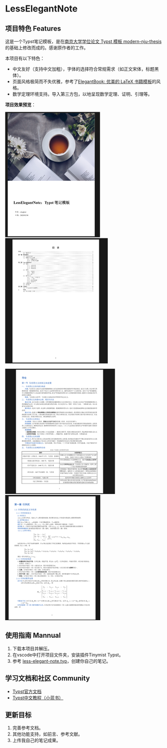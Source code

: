 # LessElegantNote

## 项目特色 Features
这是一个Typst笔记模板，是在[南京大学学位论文 Typst 模板 modern-nju-thesis ](https://github.com/nju-lug/modern-nju-thesis)的基础上修改而成的。感谢原作者的工作。

本项目有以下特色：
+ 中文友好（支持中文加粗），字体的选择符合常规需求（如正文宋体，标题黑体）。
+ 页面风格极简而不失优雅，参考了[ElegantBook: 优美的 LaTeX 书籍模板](https://github.com/ElegantLaTeX/ElegantBook)的风格。
+ 数学定理环境支持。导入第三方包，以地呈现数学定理、证明、引理等。

**项目效果预览**：

<img src="https://github.com/choglost/LessElegantNote/blob/main/example/images/cover-example.png" height="400px">  <img src="https://github.com/choglost/LessElegantNote/blob/main/example/images/outline-example.png" height="400px">

<img src="https://github.com/choglost/LessElegantNote/blob/main/example/images/chinese-example.png" height="400px">  <img src="https://github.com/choglost/LessElegantNote/blob/main/example/images/maths-example.png" height="400px">

## 使用指南 Mannual
1. 下载本项目并解压。
2. 在vscode中打开项目文件夹，安装插件Tinymist Typst。
3. 参考 [less-elegant-note.typ](https://github.com/choglost/LessElegantNote/blob/main/example/less-elegant-note.typ)，创建你自己的笔记。

## 学习文档和社区 Community
* [Typst官方文档](https://typst.app/docs)
* [Typst中文教程（小蓝书）](https://typst-doc-cn.github.io/tutorial/introduction.html)

## 更新目标
1. 完善参考文档。
2. 其他功能支持，如前言、参考文献。
3. 上传我自己的笔记成果。
